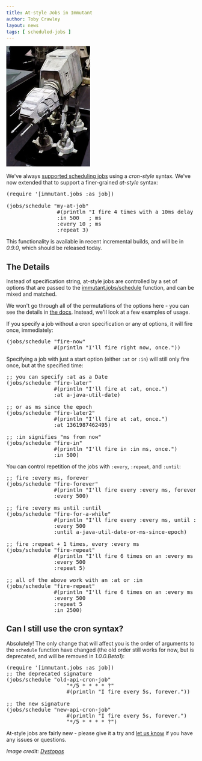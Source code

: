 ```yaml
---
title: At-style Jobs in Immutant
author: Toby Crawley
layout: news
tags: [ scheduled-jobs ]
---
```


<img src="/images/news/at-at.jpg" alt="[AT-AT]" class="alignright"/>

We've always [supported scheduling jobs](/tutorials/jobs) using a *cron-style*
syntax. We've now extended that to support a finer-grained *at-style*
syntax:

<pre class="syntax clojure">(require '[immutant.jobs :as job])

(jobs/schedule "my-at-job"
                #(println "I fire 4 times with a 10ms delay between each, starting in 500ms.")
                :in 500   ; ms
                :every 10 ; ms
                :repeat 3)
</pre>

This functionality is available in recent incremental builds, and will
be in *0.9.0*, which should be released today.

## The Details

Instead of specification string, at-style jobs are controlled by a set
of options that are passed to the
[immutant.jobs/schedule](#{api_doc_for_version('LATEST','jobs','schedule')})
function, and can be mixed and matched.

We won't go through all of the permutations of the options here - you
can see the details in 
[the docs](#{doc_chapter_for_version('LATEST','jobs')}). Instead, we'll
look at a few examples of usage.

If you specify a job without a cron specification or any *at* options, it
will fire once, immediately:

<pre class="syntax clojure">(jobs/schedule "fire-now"  
               #(println "I'll fire right now, once."))
</pre>

Specifying a job with just a start option (either `:at` or `:in`) will
still only fire once, but at the specified time:

<pre class="syntax clojure">;; you can specify :at as a Date
(jobs/schedule "fire-later"  
               #(println "I'll fire at :at, once.")
               :at a-java-util-date)

;; or as ms since the epoch
(jobs/schedule "fire-later2"  
               #(println "I'll fire at :at, once.")
               :at 1361987462495)

;; :in signifies "ms from now"
(jobs/schedule "fire-in"  
               #(println "I'll fire in :in ms, once.")
               :in 500)
</pre>

You can control repetition of the jobs with `:every`, `:repeat`, and `:until`:

<pre class="syntax clojure">;; fire :every ms, forever
(jobs/schedule "fire-forever"  
               #(println "I'll fire every :every ms, forever.")
               :every 500)

;; fire :every ms until :until
(jobs/schedule "fire-for-a-while"  
               #(println "I'll fire every :every ms, until :until.")
               :every 500
               :until a-java-util-date-or-ms-since-epoch)

;; fire :repeat + 1 times, every :every ms
(jobs/schedule "fire-repeat"  
               #(println "I'll fire 6 times on an :every ms interval.")
               :every 500
               :repeat 5)

;; all of the above work with an :at or :in
(jobs/schedule "fire-repeat"  
               #(println "I'll fire 6 times on an :every ms interval, starting in :in ms.")
               :every 500
               :repeat 5
               :in 2500)
</pre>


## Can I still use the cron syntax?

Absolutely! The only change that will affect you is the order of
arguments to the `schedule` function have changed (the old order still
works for now, but is deprecated, and will be removed in *1.0.0.Beta1*):

<pre class="syntax clojure">(require '[immutant.jobs :as job])
;; the deprecated signature
(jobs/schedule "old-api-cron-job"  
                   "*/5 * * * * ?"
                   #(println "I fire every 5s, forever."))

;; the new signature
(jobs/schedule "new-api-cron-job"  
                   #(println "I fire every 5s, forever.")
                   "*/5 * * * * ?")
</pre>

At-style jobs are fairly new - please give it a try and [let us
know](/community/) if you have any issues or questions.


*Image credit: [Dystopos](http://www.flickr.com/photos/dystopos/4952712227)*